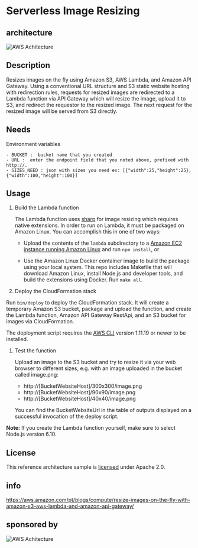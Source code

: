 # Serverless Image Resizing

## architecture
![AWS Achitecture](https://awscomputeblogimages.s3-us-west-2.amazonaws.com/resizefly_picture01.png)

## Description

Resizes images on the fly using Amazon S3, AWS Lambda, and Amazon API Gateway. Using a conventional URL structure and S3 static website hosting with redirection rules, requests for resized images are redirected to a Lambda function via API Gateway which will resize the image, upload it to S3, and redirect the requestor to the resized image. The next request for the resized image will be served from S3 directly.


## Needs
Environment variables

	- BUCKET :  bucket name that you created
	- URL :  enter the endpoint field that you noted above, prefixed with http://.
	- SIZES_NEED : json with sizes you need ex: [{"width":25,"height":25},{"width":100,"height":100}]

## Usage

1. Build the Lambda function

   The Lambda function uses [sharp][sharp] for image resizing which requires native extensions. In order to run on Lambda, it must be packaged on Amazon Linux. You can accomplish this in one of two ways:

   - Upload the contents of the `lambda` subdirectory to a [Amazon EC2 instance running Amazon Linux][amazon-linux] and run `npm install`, or

   - Use the Amazon Linux Docker container image to build the package using your local system. This repo includes Makefile that will download Amazon Linux, install Node.js and developer tools, and build the extensions using Docker. Run `make all`.

1. Deploy the CloudFormation stack

  Run `bin/deploy` to deploy the CloudFormation stack. It will create a temporary Amazon S3 bucket, package and upload the function, and create the Lambda function, Amazon API Gateway RestApi, and an S3 bucket for images via CloudFormation.

  The deployment script requires the [AWS CLI][cli] version 1.11.19 or newer to be installed.

1. Test the function

	Upload an image to the S3 bucket and try to resize it via your web browser to different sizes, e.g. with an image uploaded in the bucket called image.png:

	- http://[BucketWebsiteHost]/300x300/image.png
	- http://[BucketWebsiteHost]/90x90/image.png
	- http://[BucketWebsiteHost]/40x40/image.png

	You can find the BucketWebsiteUrl in the table of outputs displayed on a successful invocation of the deploy script.

**Note:** If you create the Lambda function yourself, make sure to select Node.js version 6.10.

## License

This reference architecture sample is [licensed][license] under Apache 2.0.

[license]: LICENSE
[sharp]: https://github.com/lovell/sharp
[amazon-linux]: https://aws.amazon.com/blogs/compute/nodejs-packages-in-lambda/
[cli]: https://aws.amazon.com/cli/

## info
https://aws.amazon.com/pt/blogs/compute/resize-images-on-the-fly-with-amazon-s3-aws-lambda-and-amazon-api-gateway/

## sponsored by
![AWS Achitecture](https://apiki.com/wp-content/uploads/2017/05/apiki-especializada-wordpress.png)
